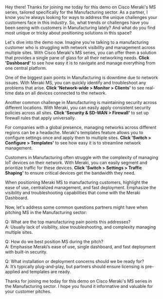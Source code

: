 Hey there! Thanks for joining me today for this demo on Cisco Meraki's MS series, tailored specifically for the Manufacturing sector. As a partner, I know you're always looking for ways to address the unique challenges your customers face in this industry. So, what trends or challenges have you been seeing with customers in Manufacturing lately? And what do you find most unique or tricky about positioning solutions in this space?

Let's dive into the demo now. Imagine you're talking to a manufacturing customer who is struggling with network visibility and management across multiple sites. With Cisco Meraki's MS series, you can offer them a solution that provides a single pane of glass for all their networking needs. **Click 'Dashboard'** to see how easy it is to navigate and manage everything from one central platform.

One of the biggest pain points in Manufacturing is downtime due to network issues. With Meraki MS, you can quickly identify and troubleshoot any problems that arise. **Click 'Network-wide > Monitor > Clients'** to see real-time data on all devices connected to the network.

Another common challenge in Manufacturing is maintaining security across different locations. With Meraki, you can easily apply consistent security policies across all sites. **Click 'Security & SD-WAN > Firewall'** to set up firewall rules that apply universally.

For companies with a global presence, managing networks across different regions can be a headache. Meraki's templates feature allows you to configure settings once and apply them to multiple sites. **Click 'Switch > Configure > Templates'** to see how easy it is to streamline network management.

Customers in Manufacturing often struggle with the complexity of managing IoT devices on their network. With Meraki, you can easily segment and prioritize traffic for these devices. **Click 'Switch > Settings > Traffic Shaping'** to ensure critical devices get the bandwidth they need.

When positioning Meraki MS to manufacturing customers, highlight the ease of use, centralized management, and fast deployment. Emphasize the visibility and troubleshooting capabilities that come with the Meraki Dashboard.

Now, let's address some common questions partners might have when pitching MS in the Manufacturing sector:

Q: What are the top manufacturing pain points this addresses?  
A: Usually lack of visibility, slow troubleshooting, and complexity managing multiple sites.

Q: How do we best position MS during the pitch?  
A: Emphasise Meraki’s ease of use, single dashboard, and fast deployment with built-in security.

Q: What installation or deployment concerns should we be ready for?  
A: It’s typically plug-and-play, but partners should ensure licensing is pre-applied and templates are ready.

Thanks for joining me today for this demo on Cisco Meraki's MS series in the Manufacturing sector. I hope you found it informative and valuable for your customer pitches.